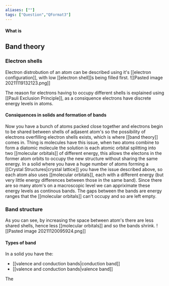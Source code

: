 ```yaml
---
aliases: [""]
tags: ["Question","QFormat3"]
---
```


#### What is
## Band theory
### Electron shells
Electron distrobution of an atom can be described using it's [[electron configuration]], with low [[electron shell]]s being filled first.
![[Pasted image 20211119132123.png]]

The reason for electrons having to occupy different shells is explained using [[Pauli Exclusion Principle]], as a consiquence electrons have discrete energy levels in atoms.

#### Consiquences in solids and formation of bands
Now you have a bunch of atoms packed close together and electrons begin to be shared between shells of adjasent atom's so the possibility of electrons overfilling electron shells exists, which is where [[band theory]] comes in.
Thing is molecules have this issue, when two atoms combine to form a diatomic molecule the solution is each atomic orbital splitting into two [[molecular orbitals]] of different energy, this allows the electons in the former atom orbits to occupy the new structure without sharing the same energy.
In a solid where you have a huge number of atoms forming a [[Crystal Structures|crystal lattice]] you have the issue described above, so each atom also uses [[molecular orbitals]], each with a different energy (but very little energy differences between those in the same band). Since there are so many atom's on a macroscopic level we can appriximate these energy levels as continous bands.
The gaps between the bands are energy ranges that the [[molecular orbitals]] can't occupy and so are left empty.

### Band structure
As you can see, by increasing the space between atom's there are less shared shells, hence less [[molecular orbitals]] and so the bands shrink.
![[Pasted image 20211120095924.png]]

#### Types of band
In a solid you have the:
- [[valence and conduction bands|conduction band]]
- [[valence and conduction bands|valence band]]

The 
